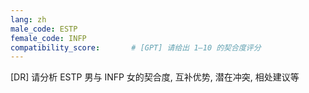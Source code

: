 ```yaml
---
lang: zh
male_code: ESTP
female_code: INFP
compatibility_score:       # [GPT] 请给出 1–10 的契合度评分
---
```


[DR] 请分析 ESTP 男与 INFP 女的契合度, 互补优势, 潜在冲突, 相处建议等


